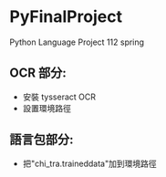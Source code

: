 # PyFinalProject

Python Language Project 112 spring

## OCR 部分: 
- 安裝 tysseract OCR 
- 設置環境路徑
## 語言包部分: 
- 把"chi_tra.traineddata"加到環境路徑
